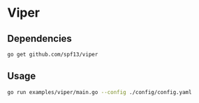 # Viper

## Dependencies

```sh
go get github.com/spf13/viper
```

## Usage

```sh
go run examples/viper/main.go --config ./config/config.yaml
```
